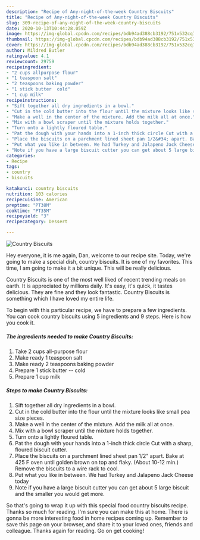 ```yaml
---
description: "Recipe of Any-night-of-the-week Country Biscuits"
title: "Recipe of Any-night-of-the-week Country Biscuits"
slug: 309-recipe-of-any-night-of-the-week-country-biscuits
date: 2020-10-13T10:44:28.059Z
image: https://img-global.cpcdn.com/recipes/bdb94ad388cb3192/751x532cq70/country-biscuits-recipe-main-photo.jpg
thumbnail: https://img-global.cpcdn.com/recipes/bdb94ad388cb3192/751x532cq70/country-biscuits-recipe-main-photo.jpg
cover: https://img-global.cpcdn.com/recipes/bdb94ad388cb3192/751x532cq70/country-biscuits-recipe-main-photo.jpg
author: Mildred Butler
ratingvalue: 4.1
reviewcount: 29759
recipeingredient:
- "2 cups allpurpose flour"
- "1 teaspoon salt"
- "2 teaspoons baking powder"
- "1 stick butter  cold"
- "1 cup milk"
recipeinstructions:
- "Sift together all dry ingredients in a bowl."
- "Cut in the cold butter into the flour until the mixture looks like small pea size pieces."
- "Make a well in the center of the mixture. Add the milk all at once."
- "Mix with a bowl scraper until the mixture holds together."
- "Turn onto a lightly floured table."
- "Pat the dough with your hands into a 1-inch thick circle Cut with a sharp, floured biscuit cutter."
- "Place the biscuits on a parchment lined sheet pan 1/2&#34; apart. Bake at 425 F oven until golden brown on top and flaky. (About 10-12 min.) Remove the biscuits to a wire rack to cool."
- "Put what you like in between. We had Turkey and Jalapeno Jack Cheese today"
- "Note if you have a large biscuit cutter you can get about 5 large biscuit and the smaller you would get more."
categories:
- Recipe
tags:
- country
- biscuits

katakunci: country biscuits 
nutrition: 103 calories
recipecuisine: American
preptime: "PT38M"
cooktime: "PT35M"
recipeyield: "3"
recipecategory: Dessert

---
```



![Country Biscuits](https://img-global.cpcdn.com/recipes/bdb94ad388cb3192/751x532cq70/country-biscuits-recipe-main-photo.jpg)

Hey everyone, it is me again, Dan, welcome to our recipe site. Today, we're going to make a special dish, country biscuits. It is one of my favorites. This time, I am going to make it a bit unique. This will be really delicious.



Country Biscuits is one of the most well liked of recent trending meals on earth. It is appreciated by millions daily. It's easy, it's quick, it tastes delicious. They are fine and they look fantastic. Country Biscuits is something which I have loved my entire life.


To begin with this particular recipe, we have to prepare a few ingredients. You can cook country biscuits using 5 ingredients and 9 steps. Here is how you cook it.

<!--inarticleads1-->

##### The ingredients needed to make Country Biscuits:

1. Take 2 cups all-purpose flour
1. Make ready 1 teaspoon salt
1. Make ready 2 teaspoons baking powder
1. Prepare 1 stick butter -- cold
1. Prepare 1 cup milk




<!--inarticleads2-->

##### Steps to make Country Biscuits:

1. Sift together all dry ingredients in a bowl.
1. Cut in the cold butter into the flour until the mixture looks like small pea size pieces.
1. Make a well in the center of the mixture. Add the milk all at once.
1. Mix with a bowl scraper until the mixture holds together.
1. Turn onto a lightly floured table.
1. Pat the dough with your hands into a 1-inch thick circle Cut with a sharp, floured biscuit cutter.
1. Place the biscuits on a parchment lined sheet pan 1/2&#34; apart. Bake at 425 F oven until golden brown on top and flaky. (About 10-12 min.) Remove the biscuits to a wire rack to cool.
1. Put what you like in between. We had Turkey and Jalapeno Jack Cheese today
1. Note if you have a large biscuit cutter you can get about 5 large biscuit and the smaller you would get more.




So that's going to wrap it up with this special food country biscuits recipe. Thanks so much for reading. I'm sure you can make this at home. There is gonna be more interesting food in home recipes coming up. Remember to save this page on your browser, and share it to your loved ones, friends and colleague. Thanks again for reading. Go on get cooking!
